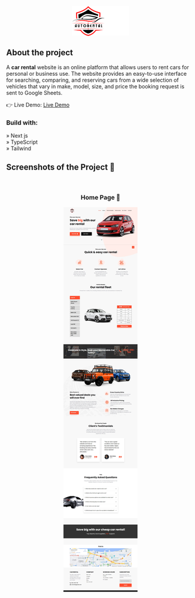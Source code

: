 <div align='center'><img style="width:30%" src='https://raw.githubusercontent.com/Dev-Dz27/CaRental-Nextjs13/main/public/images/logo.png'/></div>

<h2>About the project</h2>

  <p>A <b>car rental</b> website is an online platform that allows users to rent cars for personal or business use. The website provides an easy-to-use interface for searching, comparing, and reserving cars from a wide selection of vehicles that vary in make, model, size, and price the booking request is sent to Google Sheets.</p>

👉 Live Demo: <a href='https://autorental.vercel.app/'>Live Demo</a>

<h3>Build with:</h3>

» Next js <br>
» TypeScript <br>
» Tailwind

<h2>Screenshots of the Project 📸</h2>
<br>
<h3 align='center'>Home Page 🏡</h3>

<div align='center'>
<img src='https://raw.githubusercontent.com/Dev-Dz27/CaRental-Nextjs13/main/public/images/Webcapture_21-6-2023_214150_autorental.vercel.app.jpeg'/>

</div>
